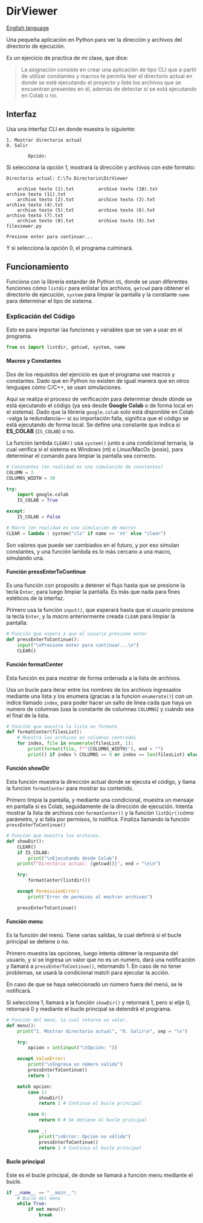 # DirViewer

[English language](./README-ENG.md)

Una pequeña aplicación en Python para ver la dirección y archivos del directorio de ejecución.

Es un ejercicio de practica de mi clase, que dice:

> La asignación consiste en crear una aplicación de tipo CLI que a partir de utilizar constantes y macros te permita leer el directorio actual en donde se esté ejecutando el proyecto y liste los archivos que se encuentran presentes en él, además de detectar si se está ejecutando en Colab o no.

## Interfaz

Usa una interfaz CLI en donde muestra lo siguiente:
```shell
1. Mostrar directorio actual
0. Salir

        Opción:
```

Si selecciona la opción 1, mostrará la dirección y archivos con este formato:
```shell
Directorio actual: C:\Tu Directorio\DirViewer

    archivo texto (1).txt         archivo texto (10).txt        archivo texto (11).txt
    archivo texto (2).txt         archivo texto (3).txt         archivo texto (4).txt
    archivo texto (5).txt         archivo texto (6).txt         archivo texto (7).txt
    archivo texto (8).txt         archivo texto (9).txt             fileviewer.py

Presione enter para continuar...
```

Y si selecciona la opción 0, el programa culminará.

## Funcionamiento

Funciona con la librería estandar de Python `OS`, donde se usan diferentes funciones cómo `listdir` para enlistar los archivos, `getcwd` para obtener el directorio de ejecución, `system` para limpiar la pantalla y la constante `name` para determinar el tipo de sistema.

### Explicación del Código

Esto es para importar las funciones y variables que se van a usar en el programa.
```python
from os import listdir, getcwd, system, name
```
#### Macros y Constantes

Dos de los requisitos del ejercicio es que el programa use macros y constantes. Dado que en Python no existen de igual manera que en otros lenguajes cómo C/C++, se usan simulaciones.

Aquí se realiza el proceso de verificación para determinar desde dónde se está ejecutando el código (ya sea desde **Google Colab** o de forma local en el sistema). Dado que la librería `google.colab` solo está disponible en Colab -valga la redundancia— si su importación falla, significa que el código se está ejecutando de forma local. Se define una constante que indica si **ES_COLAB** (`IS_COLAB`) o no.

La función lambda `CLEAR()` usa `system()` junto a una condicional ternaria, la cual verifica si el sistema es Windows (nt) o Linux/MacOs (posix), para determinar el comando para limpiar la pantalla sea correcto.
```python
# Constantes (en realidad es una simulación de constantes)
COLUMN = 3
COLUMNS_WIDTH = 30

try:
	import google.colab
	IS_COLAB = True

except:
	IS_COLAB = False

# Macro (en realidad es una simulación de macro)
CLEAR = lambda : system("cls" if name == 'nt' else "clear")
```

Son valores que puede ser cambiados en el futuro, y por eso simulan constantes, y una función lambda es lo más cercano a una macro, simulando una.

#### Función pressEnterToContinue

Es una función con proposito a detener el flujo hasta que se presione la tecla `Enter`, para luego limpiar la pantalla. Es más que nada para fines estéticos de la interfaz.

Primero usa la función `input()`, que esperará hasta que el usuario presione la tecla `Enter`, y la *macro* anteriormente creada `CLEAR` para limpiar la pantalla:
```python
# Función que espera a que el usuario presione enter
def pressEnterToContinue():
	input("\nPresione enter para continuar...\n")
	CLEAR()
```

#### Función formatCenter

Esta función es para mostrar de forma ordenada a la lista de archivos.

Usa un bucle para iterar entre los nombres de los archivos ingresados mediante una lista y los enumera (gracias a la funcion `enumerate()`) con un indice llamado `index`, para poder hacer un salto de linea cada que haya un numero de columnas (usa la constante de columnas `COLUMNS`) y cuándo sea el final de la lista.
```python
# Función que muestra la lista en formato
def formatCenter(filesList):
    # Muestra los archivos en columnas centradas
    for index, file in enumerate(filesList, 1):
        print(format(file, f"^{COLUMNS_WIDTH}"), end = "")
        print() if index % COLUMNS == 0 or index == len(filesList) else None
```

#### Función showDir

Esta función muestra la dirección actual donde se ejecuta el código, y llama la funcion `formatCenter` para mostrar su contenido.

Primero limpia la pantalla, y mediante una condicional, muestra un mensaje en pantalla si es Colab, seguidamente de la dirección de ejecución. Intenta mostrar la lista de archivos con `formatCenter()` y la función `listDir()`cómo parámetro, y si falla por permisos, lo notifica. Finaliza llamando la función `pressEnterToContinue()`

```python
# Función que muestra los archivos.
def showDir():
	CLEAR()
	if IS_COLAB:
		print("\nEjecutando desde Colab")
	print(f"Directorio actual: {getcwd()}", end = "\n\n")

	try:
		formatCenter(listdir())

	except PermissionError:
		print("Error de permisos al mostrar archivos")

	pressEnterToContinue()
```

#### Función menu

Es la función del menú. Tiene varias salidas, la cual definirá si el bucle principal se detiene o no.

Primero muestra las opciones, luego intenta obtener la respuesta del usuario, y si se ingresa un valor que no es un numero, dará una notificación y llamará a `pressEnterToContinue()`, retornando 1. En caso de no tener problemas, se usará la condicional match para ejecutar la acción. 

En caso de que se haya seleccionado un número fuera del menú, se le notificará.

Si selecciona 1, llamará a la función `showDir()` y retornará 1, pero si elije 0, retornará 0 y mediante el bucle principal se detendrá el programa.
```python
# Función del menú, la cual retorna un valor.
def menu():
	print("1. Mostrar directorio actual", "0. Salir\n", sep = "\n")

	try:
		opcion = int(input("\tOpción: "))

	except ValueError:
		print("\nIngresa un número valido")
		pressEnterToContinue()
		return 1

	match opcion:
		case 1:
			showDir()
			return 1 # Continua el bucle principal

		case 0:
			return 0 # Se detiene el bucle principal

		case _:
			print("\nError: Opción no válida")
			pressEnterToContinue()
			return 1 # Continua el bucle principal
```
#### Bucle principal
Este es el bucle principal, de donde se llamará a función menu mediante el bucle.
```python
if __name__ == "__main__":
	# Bucle del menu
	while True:
		if not menu():
			break
```


